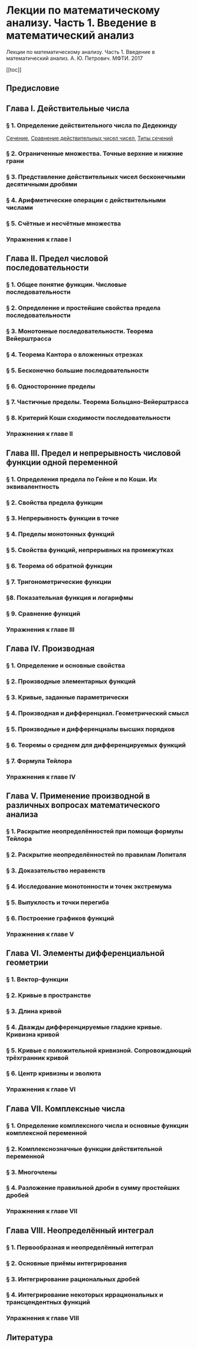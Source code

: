 # Лекции по математическому анализу. Часть 1. Введение в математический анализ

Лекции по математическому анализу. Часть 1. Введение в математический анализ. А. Ю. Петрович. МФТИ. 2017

[[toc]]

## Предисловие

## Глава I. Действительные числа

### § 1. Определение действительного числа по Дедекинду

[Сечение](20221030191856.md), [Сравнение действительных чисел чисел](20221030232937.md), [Типы сечений](20221030230520.md)

### § 2. Ограниченные множества. Точные верхние и нижние грани

### § 3. Представление действительных чисел бесконечными десятичными дробями

### § 4. Арифметические операции с действительными числами

### § 5. Счётные и несчётные множества 

### Упражнения к главе I

## Глава II. Предел числовой последовательности

### § 1. Общее понятие функции. Числовые последовательности

### § 2. Определение и простейшие свойства предела последовательности

### § 3. Монотонные последовательности. Теорема Вейерштрасса

### § 4. Теорема Кантора о вложенных отрезках

### § 5. Бесконечно большие последовательности

### § 6. Односторонние пределы

### § 7. Частичные пределы. Теорема Больцано-Вейерштрасса

### § 8. Критерий Коши сходимости последовательности

### Упражнения к главе II

## Глава III. Предел и непрерывность числовой функции одной переменной

### § 1. Определения предела по Гейне и по Коши. Их эквивалентность

### § 2. Свойства предела функции

### § 3. Непрерывность функции в точке

### § 4. Пределы монотонных функций

### § 5. Свойства функций, непрерывных на промежутках

### § 6. Теорема об обратной функции

### § 7. Тригонометрические функции

### §8. Показательная функция и логарифмы

### § 9. Сравнение функций

### Упражнения к главе III

## Глава IV. Производная

### § 1. Определение и основные свойства

### § 2. Производные элементарных функций

### § 3. Кривые, заданные параметрически

### § 4. Производная и дифференциал. Геометрический смысл

### § 5. Производные и дифференциалы высших порядков

### § 6. Теоремы о среднем для дифференцируемых функций

### § 7. Формула Тейлора

### Упражнения к главе IV

## Глава V. Применение производной в различных вопросах математического анализа

### § 1. Раскрытие неопределённостей при помощи формулы Тейлора

### § 2. Раскрытие неопределённостей по правилам Лопиталя

### § 3. Доказательство неравенств

### § 4. Исследование монотонности и точек экстремума

### § 5. Выпуклость и точки перегиба

### § 6. Построение графиков функций

### Упражнения к главе V

## Глава VI. Элементы дифференциальной геометрии

### § 1. Вектор-функции

### § 2. Кривые в пространстве

### § 3. Длина кривой

### § 4. Дважды дифференцируемые гладкие кривые. Кривизна кривой

### § 5. Кривые с положительной кривизной. Сопровождающий трёхгранник кривой

### § 6. Центр кривизны и эволюта

### Упражнения к главе VI

## Глава VII. Комплексные числа

### § 1. Определение комплексного числа и основные функции комплексной переменной

### § 2. Комплекснозначные функции действительной переменной

### § 3. Многочлены

### § 4. Разложение правильной дроби в сумму простейших дробей

### Упражнения к главе VII

## Глава VIII. Неопределённый интеграл 

### § 1. Первообразная и неопределённый интеграл

### § 2. Основные приёмы интегрирования

### § 3. Интегрирование рациональных дробей

### § 4. Интегрирование некоторых иррациональных и трансцендентных функций

### Упражнения к главе VIII

## Литература
